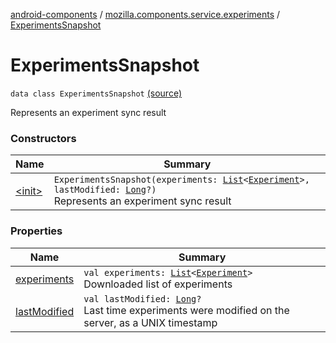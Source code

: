 [android-components](../../index.md) / [mozilla.components.service.experiments](../index.md) / [ExperimentsSnapshot](./index.md)

# ExperimentsSnapshot

`data class ExperimentsSnapshot` [(source)](https://github.com/mozilla-mobile/android-components/blob/master/components/service/experiments/src/main/java/mozilla/components/service/experiments/ExperimentsSnapshot.kt#L10)

Represents an experiment sync result

### Constructors

| Name | Summary |
|---|---|
| [&lt;init&gt;](-init-.md) | `ExperimentsSnapshot(experiments: `[`List`](https://kotlinlang.org/api/latest/jvm/stdlib/kotlin.collections/-list/index.html)`<`[`Experiment`](../-experiment/index.md)`>, lastModified: `[`Long`](https://kotlinlang.org/api/latest/jvm/stdlib/kotlin/-long/index.html)`?)`<br>Represents an experiment sync result |

### Properties

| Name | Summary |
|---|---|
| [experiments](experiments.md) | `val experiments: `[`List`](https://kotlinlang.org/api/latest/jvm/stdlib/kotlin.collections/-list/index.html)`<`[`Experiment`](../-experiment/index.md)`>`<br>Downloaded list of experiments |
| [lastModified](last-modified.md) | `val lastModified: `[`Long`](https://kotlinlang.org/api/latest/jvm/stdlib/kotlin/-long/index.html)`?`<br>Last time experiments were modified on the server, as a UNIX timestamp |
